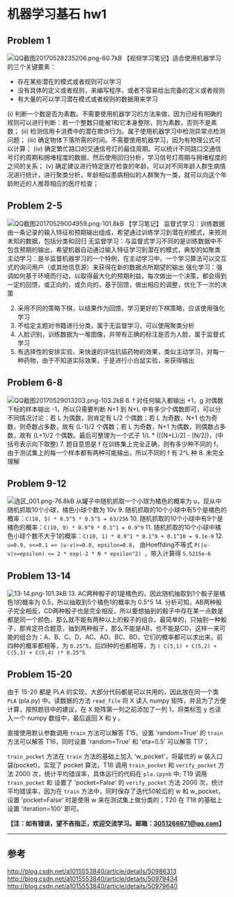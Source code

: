 ﻿# 机器学习基石 hw1

## Problem 1
![QQ截图20170528235206.png-60.7kB][1]
【视频学习笔记】适合使用机器学习的三个关键要素：

- 存在某些潜在的模式或者规则可以学习
- 没有具体的定义或者规则，来编写程序，或者不容易给出完备的定义或者规则
- 有大量的可以学习潜在模式或者规则的数据用来学习

(i) 判断一个数是否为素数。不需要使用机器学习的方法来做，因为已经有明确的规则可以进行判断：若一个整数只能被1和它本身整除，则为素数，否则不是素数；
(ii) 检测信用卡消费中的潜在欺诈行为。属于使用机器学习中检测异常点检测问题；
(iii) 确定物体下落所需的时间。不需要使用机器学习，因为有物理公式可以计算；
(iv) 确定繁忙路口的交通信号灯的最佳周期。可以统计不同路口交通信号灯的周期和拥堵程度的数据，然后使用回归分析，学习信号灯周期与拥堵程度的之间的关系；
(v) 确定建议进行特定医疗检查的年龄。可以对不同年龄人群生病情况进行统计，进行聚类分析，年龄相似患病相似的人群聚为一类，就可以向这个年龄附近的人推荐相应的医疗检查；

## Problem 2-5

![QQ截图20170529004959.png-101.8kB][2]
【学习笔记】
监督式学习：训练数据由一条记录的输入特征和预期输出组成，希望通过训练学习到潜在的模式，来预测未知的数据，包括分类和回归
无监督学习：与监督式学习不同的是训练数据中不包含预期的输出，希望机器自动通过输入特征学习到潜在的模式，典型的如聚类
主动学习：是半监督机器学习的一个特例，在主动学习中，一个学习算法可以交互式的询问用户（或其他信息源）来获得在新的数据点所期望的输出
强化学习：强调如何基于环境而行动，以取得最大化的预期利益，每次做出一个决策，都会得到一定的回馈，或正向的，或负向的，基于回馈，做出相应的调整，优化下一次的决策

2. 采用不同的策略下棋，以结果作为回馈，学习更好的下棋策略，应该使用强化学习
3. 不给定主题对书籍进行分类，属于无监督学习，可以使用聚类分析
4. 人脸识别，训练数据为一堆图像，并带有正确的标注是否为人脸，属于监督式学习
5. 有选择性的安排实验，来快速的评估抗癌药物的效果，类似主动学习，对每一种药物，由于不知道实际效果，于是进行小白鼠实验，来获得输出

## Problem 6-8
![QQ截图20170529013203.png-103.2kB][3]
6. f 对任何输入都输出 +1，g 对偶数下标的样本输出 -1，所以只需要判断 N+1 到 N+L 中有多少个偶数即可，可以分不同情况讨论：若 L 为偶数，则肯定有 L/2 个偶数；若 L 为奇数，N+1 也为奇数，则奇数占多数，故有 (L-1)/2 个偶数；若 L 为奇数，N+1 为偶数，则偶数占多数，故有 (L+1)/2 个偶数。最后可整理为一个式子 1/L * ([(N+L)/2] - [N/2])，(中括号表示向下取整)
7. 题目意思是 f 在训练集上完全正确，则有多少种不同的 f，由于测试集上的每一个样本都有两种可能输出，所以不同的 f 有 2^L 种
8. 未完全理解

## Problem 9-12
![选区_001.png-76.8kB][4]
从罐子中随机抓取一个小球为橘色的概率为 u，现从中随机抓取10个小球，橘色小球个数为 10v
9. 随机抓取的10个小球中有5个是橘色的概率：`C(10, 5) * 0.5^5 * 0.5^5 = 63/256`
10. 随机抓取的10个小球中有9个是橘色的概率：`C(10, 9) * 0.9^9 * 0.1^1 = 0.9^9`
11. 随机抓取的10个小球中橘色小球个数不大于1的概率：`C(10, 1) * 0.9^1 * 0.1^9 + 0.1^10 = 9.1e-9`
12. `u=0.9, v<=0.1 => |u-v|>=0.8, epsilon=0.8`， 由Hoeffding不等式 `P(|u-v|>=epsilon) <= 2 * exp(-2 * N * epsilon^2) `，带入计算得 `5.5215e-6`

## Problem 13-14
![13-14.png-101.3kB][5]
13. AC两种骰子的1是橘色的，因此随机抽取到1个骰子是橘色1的概率为 0.5，所以抽取到5个橘色1的概率为 0.5^5
14. 分析可知，AB两种骰子完全相反，CD两种骰子也是完全相反，所以要想抽到的骰子中存在某一点数是都是同一个颜色，那么就不能有两种以上的骰子的组合。最简单的，只抽到一种骰子，那肯定符合题意，抽到两种骰子，那么不能是AB，也不能是CD，这样一来可能的组合为：A、B、C、D、AC、AD、BC、BD，它们的概率都可以求出来，前四种的概率都相等，为 `0.25^5`，后四种的也都相等，为 `( C(5,1) + C(5,2) + C(5,3) + C(5,4) )* 0.25^5`

## Problem 15-20
由于 15-20 都是 PLA 的实现，大部分代码都是可以共用的，因此放在同一个类 `PLA` (pla.py) 中。读数据的方法 `read_file` 将 X 读入 numpy 矩阵，并且为了方便计算，按照题目中的建议，在 X 矩阵第一列之前添加了一列 1，将类标签 y 也读入一个 numpy 数组中，最后返回 X 和 y 。

直接使用默认参数调用 `train` 方法可以解答 T15，设置 'random=True' 的 `train` 方法可以解答 T16，同时设置 'random=True' 和 'eta=0.5' 可以解答 T17；

`train_pocket` 方法在 `train` 方法的基础上加入 'w_pocket'，将最优的 w 装入口袋(pocket)，实现了 pocket 算法，T18 调用 `train_pocket` 和 `verify_pocket` 方法 2000 次，统计平均错误率，具体运行的代码在 `pla.ipynb` 中; T19 调用 `train_pocket` 和 设置了 'pocket=False' 的 `verify_pocket` 方法 2000 次，统计平均错误率，因为在 `train` 方法中，同时保存了迭代50轮后的 w 和 w_pocket，设置 'pocket=False' 时是使用 w 来在测试集上做分类的；T20 在 T18 的基础上设置 'iteration=100' 即可。


**【注：如有错误，望不吝指正，欢迎交流学习。邮箱：3051266671@qq.com】**

---

## 参考
http://blog.csdn.net/a1015553840/article/details/50986313
http://blog.csdn.net/a1015553840/article/details/50979434
http://blog.csdn.net/a1015553840/article/details/50979640

  [1]: http://static.zybuluo.com/huxy/2wxh5z49li2sw2ifs1u95k5s/QQ%E6%88%AA%E5%9B%BE20170528235206.png
  [2]: http://static.zybuluo.com/huxy/zv6lp53ldmfa2vhtlduguq4i/QQ%E6%88%AA%E5%9B%BE20170529004959.png
  [3]: http://static.zybuluo.com/huxy/nsuke6qbbl63ah1l12j9ykwn/QQ%E6%88%AA%E5%9B%BE20170529013203.png
  [4]: http://static.zybuluo.com/huxy/lv56u30b84cyny2mtadd8r35/%E9%80%89%E5%8C%BA_001.png
  [5]: http://static.zybuluo.com/huxy/gg0f95x7yxxoz54bp82wjpxx/13-14.png